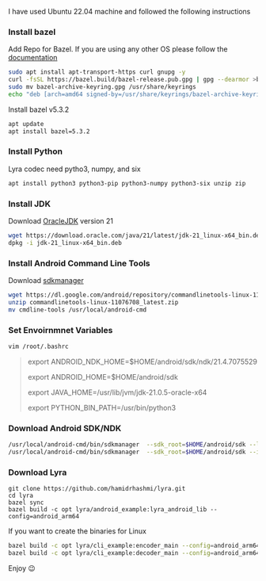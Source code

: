 I have used Ubuntu 22.04 machine and followed the following instructions

### Install bazel
Add Repo for Bazel. If you are using any other OS please follow the [documentation](https://bazel.build/install)
```bash
sudo apt install apt-transport-https curl gnupg -y
curl -fsSL https://bazel.build/bazel-release.pub.gpg | gpg --dearmor >bazel-archive-keyring.gpg
sudo mv bazel-archive-keyring.gpg /usr/share/keyrings
echo "deb [arch=amd64 signed-by=/usr/share/keyrings/bazel-archive-keyring.gpg] https://storage.googleapis.com/bazel-apt stable jdk1.8" | sudo tee /etc/apt/sources.list.d/bazel.list
```
Install bazel v5.3.2
```bash
apt update
apt install bazel=5.3.2
```

### Install Python
Lyra codec need pytho3, numpy, and six
```bash
apt install python3 python3-pip python3-numpy python3-six unzip zip
```

### Install JDK
Download [OracleJDK](https://www.oracle.com/ca-en/java/technologies/downloads/) version 21
```bash
wget https://download.oracle.com/java/21/latest/jdk-21_linux-x64_bin.deb
dpkg -i jdk-21_linux-x64_bin.deb
```

### Install Android Command Line Tools
Download [sdkmanager](https://developer.android.com/studio)
```bash
wget https://dl.google.com/android/repository/commandlinetools-linux-11076708_latest.zip
unzip commandlinetools-linux-11076708_latest.zip
mv cmdline-tools /usr/local/android-cmd
```
### Set Envoirnmnet Variables
```bash
vim /root/.bashrc
```
> export ANDROID_NDK_HOME=$HOME/android/sdk/ndk/21.4.7075529
> 
> export ANDROID_HOME=$HOME/android/sdk
> 
> export JAVA_HOME=/usr/lib/jvm/jdk-21.0.5-oracle-x64
> 
> export PYTHON_BIN_PATH=/usr/bin/python3

### Download Android SDK/NDK
```bash
/usr/local/android-cmd/bin/sdkmanager  --sdk_root=$HOME/android/sdk --list
/usr/local/android-cmd/bin/sdkmanager  --sdk_root=$HOME/android/sdk --install  "platforms;android-30" "build-tools;30.0.3" "ndk;21.4.7075529"
```

### Download Lyra
```
git clone https://github.com/hamidrhashmi/lyra.git
cd lyra
bazel sync
bazel build -c opt lyra/android_example:lyra_android_lib --config=android_arm64
```
If you want to create the binaries for Linux
```bash
bazel build -c opt lyra/cli_example:encoder_main --config=android_arm64
bazel build -c opt lyra/cli_example:decoder_main --config=android_arm64
```

Enjoy :wink:
